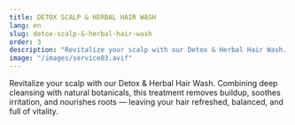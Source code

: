 ```yaml
---
title: DETOX SCALP & HERBAL HAIR WASH
lang: en
slug: detox-scalp-&-herbal-hair-wash
order: 3
description: "Revitalize your scalp with our Detox & Herbal Hair Wash. Combining deep cleansing with natural botanicals, this treatment removes buildup, soothes irritation, and nourishes roots — leaving your hair refreshed, balanced, and full of vitality."
image: "/images/service03.avif"
---
```

Revitalize your scalp with our Detox & Herbal Hair Wash. Combining deep cleansing with natural botanicals, this treatment removes buildup, soothes irritation, and nourishes roots — leaving your hair refreshed, balanced, and full of vitality.
